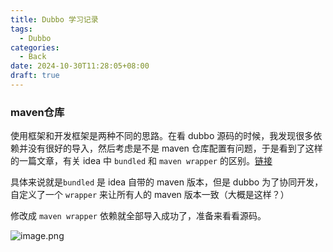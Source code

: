 ```yaml
---
title: Dubbo 学习记录
tags:
  - Dubbo
categories:
  - Back
date: 2024-10-30T11:28:05+08:00
draft: true
---
```

### maven仓库

使用框架和开发框架是两种不同的思路。在看 dubbo 源码的时候，我发现很多依赖并没有很好的导入，然后考虑是不是 maven 仓库配置有问题，于是看到了这样的一篇文章，有关 idea 中 `bundled` 和 `maven wrapper` 的区别。[链接](https://stackoverflow.com/questions/72212706/maven-wrapper-vs-bundle-maven-3)

具体来说就是`bundled` 是 idea 自带的 maven 版本，但是 dubbo 为了协同开发，自定义了一个 `wrapper` 来让所有人的 maven 版本一致（大概是这样？）

修改成 `maven wrapper` 依赖就全部导入成功了，准备来看看源码。

![image.png](https://img.simi.host/20241030113857.png)
